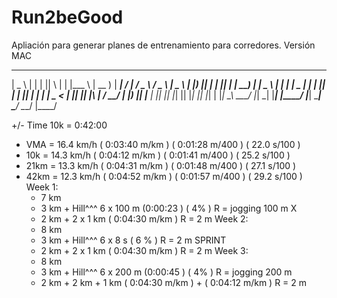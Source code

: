 # Run2beGood

Apliación para generar planes de entrenamiento para corredores. Versión MAC

____   _   _  _   _   ____    ____   _____    ____   ___    ___   ____  
|  _ \ | | | || \ | | |___ \  | __ ) | ____|  / ___| / _ \  / _ \ |  _ \ 
| |_) || | | ||  \| |   __) | |  _ \ |  _|   | |  _ | | | || | | || | | |
|  _ < | |_| || |\  |  / __/  | |_) || |___  | |_| || |_| || |_| || |_| |
|_| \_\ \___/ |_| \_| |_____| |____/ |_____|  \____| \___/  \___/ |____/ 
                                                                         
                                                                       
 +/- Time 
10k = 0:42:00 
- VMA = 16.4 km/h ( 0:03:40 m/km ) ( 0:01:28 m/400 ) ( 22.0 s/100 ) 
- 10k = 14.3 km/h ( 0:04:12 m/km ) ( 0:01:41 m/400 ) ( 25.2 s/100 ) 
- 21km = 13.3 km/h ( 0:04:31 m/km ) ( 0:01:48 m/400 ) ( 27.1 s/100 ) 
- 42km = 12.3 km/h ( 0:04:52 m/km ) ( 0:01:57 m/400 ) ( 29.2 s/100 ) 
Week 1:
  -   7 km 
  -   3 km + Hill^^^ 6 x 100 m (0:00:23 ) ( 4% ) R = jogging 100 m X
  -   2 km + 2 x 1 km  ( 0:04:30 m/km ) R = 2 m 
Week 2:
  -   8 km 
  -   3 km + Hill^^^ 6 x 8 s ( 6 % ) R = 2 m SPRINT
  -   2 km + 2 x 1 km  ( 0:04:30 m/km ) R = 2 m
Week 3:
  -   8 km 
  -   3 km + Hill^^^ 6 x 200 m (0:00:45 ) ( 4% ) R = jogging 200 m 
  -   2 km + 2 km + 1 km  ( 0:04:30 m/km ) + ( 0:04:12 m/km )  R = 2 m
